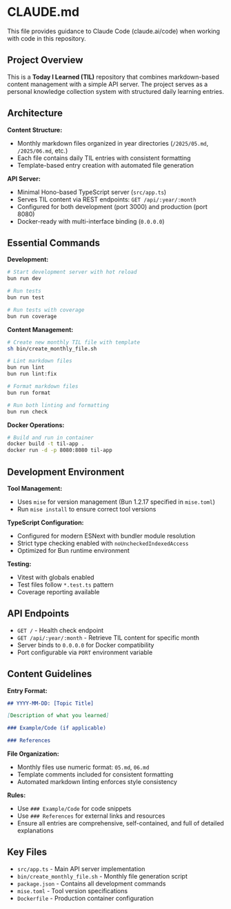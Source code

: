 # CLAUDE.md

This file provides guidance to Claude Code (claude.ai/code) when working with code in this repository.

## Project Overview

This is a **Today I Learned (TIL)** repository that combines markdown-based content management with a simple API server.
The project serves as a personal knowledge collection system with structured daily learning entries.

## Architecture

**Content Structure:**

- Monthly markdown files organized in year directories (`/2025/05.md`, `/2025/06.md`, etc.)
- Each file contains daily TIL entries with consistent formatting
- Template-based entry creation with automated file generation

**API Server:**

- Minimal Hono-based TypeScript server (`src/app.ts`)
- Serves TIL content via REST endpoints: `GET /api/:year/:month`
- Configured for both development (port 3000) and production (port 8080)
- Docker-ready with multi-interface binding (`0.0.0.0`)

## Essential Commands

**Development:**

```bash
# Start development server with hot reload
bun run dev

# Run tests
bun run test

# Run tests with coverage
bun run coverage
```

**Content Management:**

```bash
# Create new monthly TIL file with template
sh bin/create_monthly_file.sh

# Lint markdown files
bun run lint
bun run lint:fix

# Format markdown files
bun run format

# Run both linting and formatting
bun run check
```

**Docker Operations:**

```bash
# Build and run in container
docker build -t til-app .
docker run -d -p 8080:8080 til-app
```

## Development Environment

**Tool Management:**

- Uses `mise` for version management (Bun 1.2.17 specified in `mise.toml`)
- Run `mise install` to ensure correct tool versions

**TypeScript Configuration:**

- Configured for modern ESNext with bundler module resolution
- Strict type checking enabled with `noUncheckedIndexedAccess`
- Optimized for Bun runtime environment

**Testing:**

- Vitest with globals enabled
- Test files follow `*.test.ts` pattern
- Coverage reporting available

## API Endpoints

- `GET /` - Health check endpoint
- `GET /api/:year/:month` - Retrieve TIL content for specific month
- Server binds to `0.0.0.0` for Docker compatibility
- Port configurable via `PORT` environment variable

## Content Guidelines

**Entry Format:**

```markdown
## YYYY-MM-DD: [Topic Title]

[Description of what you learned]

### Example/Code (if applicable)

### References
```

**File Organization:**

- Monthly files use numeric format: `05.md`, `06.md`
- Template comments included for consistent formatting
- Automated markdown linting enforces style consistency

**Rules:**

- Use `### Example/Code` for code snippets
- Use `### References` for external links and resources
- Ensure all entries are comprehensive, self-contained, and full of detailed explanations

## Key Files

- `src/app.ts` - Main API server implementation
- `bin/create_monthly_file.sh` - Monthly file generation script
- `package.json` - Contains all development commands
- `mise.toml` - Tool version specifications
- `Dockerfile` - Production container configuration
